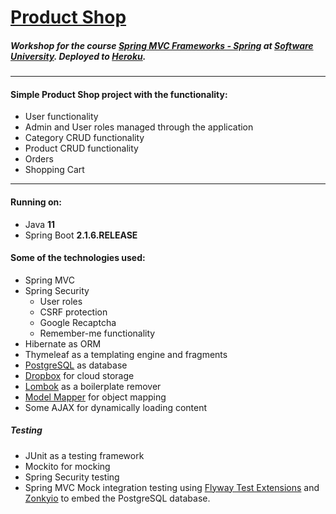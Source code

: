
# [Product Shop](https://product-shop-workshop.herokuapp.com/home?title=Product+Shop)
##### Workshop for the course [Spring MVC Frameworks - Spring](https://softuni.bg/trainings/2295/java-mvc-frameworks-spring-february-2019/open#lesson-11017) at [Software University](https://softuni.bg/). Deployed to [Heroku](https://dashboard.heroku.com/).
------------
#### Simple Product Shop project with the functionality:

- User functionality
- Admin and User roles managed through the application
- Category CRUD functionality
- Product CRUD functionality
- Orders
- Shopping Cart
------------
#### Running on:
- Java **11**
- Spring Boot **2.1.6.RELEASE**

#### Some of the technologies used:
- Spring MVC
- Spring Security
    - User roles
	- CSRF protection
	- Google Recaptcha
	- Remember-me functionality
- Hibernate as ORM
- Thymeleaf as a templating engine and fragments
- [PostgreSQL](https://www.postgresql.org/) as database
- [Dropbox](https://www.dropbox.com/) for cloud storage
- [Lombok](https://projectlombok.org/) as a boilerplate remover
- [Model Mapper](ModelMapper) for object mapping
- Some AJAX for dynamically loading content

##### Testing
- JUnit as a testing framework
- Mockito for mocking
- Spring Security testing
- Spring MVC Mock integration testing using [Flyway Test Extensions](https://github.com/flyway/flyway-test-extensions) and [Zonkyio](https://github.com/zonkyio/embedded-database-spring-test) to embed the PostgreSQL database.

